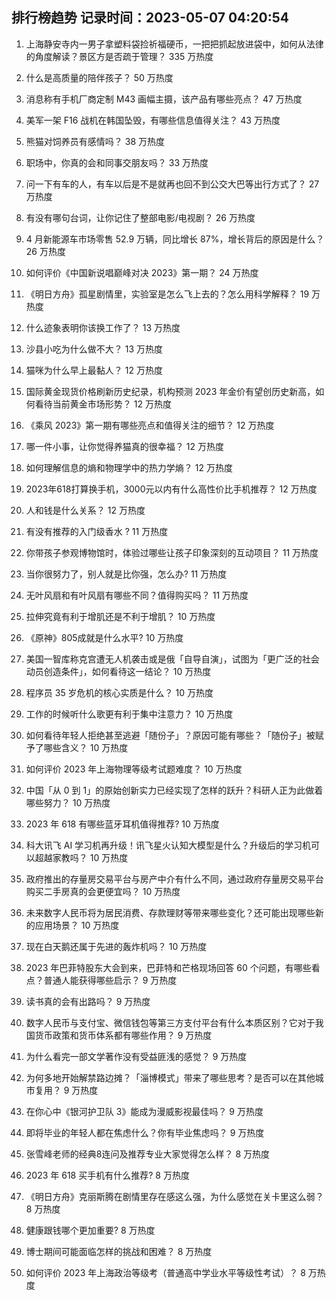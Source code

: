 
## 排行榜趋势 记录时间：2023-05-07 04:20:54
  
  1. 上海静安寺内一男子拿塑料袋捡祈福硬币，一把把抓起放进袋中，如何从法律的角度解读？景区方是否疏于管理？ 335 万热度
    
  2. 什么是高质量的陪伴孩子？ 50 万热度
    
  3. 消息称有手机厂商定制 M43 画幅主摄，该产品有哪些亮点？ 47 万热度
    
  4. 美军一架 F16 战机在韩国坠毁，有哪些信息值得关注？ 43 万热度
    
  5. 熊猫对饲养员有感情吗？ 38 万热度
    
  6. 职场中，你真的会和同事交朋友吗？ 33 万热度
    
  7. 问一下有车的人，有车以后是不是就再也回不到公交大巴等出行方式了？ 27 万热度
    
  8. 有没有哪句台词，让你记住了整部电影/电视剧？ 26 万热度
    
  9. 4 月新能源车市场零售 52.9 万辆，同比增长 87%，增长背后的原因是什么？ 26 万热度
    
  10. 如何评价《中国新说唱巅峰对决 2023》第一期？ 24 万热度
    
  11. 《明日方舟》孤星剧情里，实验室是怎么飞上去的？怎么用科学解释？ 19 万热度
    
  12. 什么迹象表明你该换工作了？ 13 万热度
    
  13. 沙县小吃为什么做不大？ 13 万热度
    
  14. 猫咪为什么早上最黏人？ 12 万热度
    
  15. 国际黄金现货价格刷新历史纪录，机构预测 2023 年金价有望创历史新高，如何看待当前黄金市场形势？ 12 万热度
    
  16. 《乘风 2023》第一期有哪些亮点和值得关注的细节？ 12 万热度
    
  17. 哪一件小事，让你觉得养猫真的很幸福？ 12 万热度
    
  18. 如何理解信息的熵和物理学中的热力学熵？ 12 万热度
    
  19. 2023年618打算换手机，3000元以内有什么高性价比手机推荐？ 12 万热度
    
  20. 人和钱是什么关系？ 12 万热度
    
  21. 有没有推荐的入门级香水 ? 11 万热度
    
  22. 你带孩子参观博物馆时，体验过哪些让孩子印象深刻的互动项目？ 11 万热度
    
  23. 当你很努力了，别人就是比你强，怎么办? 11 万热度
    
  24. 无叶风扇和有叶风扇有哪些不同？值得购买吗？ 11 万热度
    
  25. 拉伸究竟有利于增肌还是不利于增肌？ 10 万热度
    
  26. 《原神》805成就是什么水平? 10 万热度
    
  27. 美国一智库称克宫遭无人机袭击或是俄「自导自演」，试图为「更广泛的社会动员创造条件」，如何看待这一结论？ 10 万热度
    
  28. 程序员 35 岁危机的核心实质是什么？ 10 万热度
    
  29. 工作的时候听什么歌更有利于集中注意力？ 10 万热度
    
  30. 如何看待年轻人拒绝甚至逃避「随份子」？原因可能有哪些？「随份子」被赋予了哪些含义？ 10 万热度
    
  31. 如何评价 2023 年上海物理等级考试题难度？ 10 万热度
    
  32. 中国「从 0 到 1」的原始创新实力已经实现了怎样的跃升？科研人正为此做着哪些努力？ 10 万热度
    
  33. 2023 年 618 有哪些蓝牙耳机值得推荐? 10 万热度
    
  34. 科大讯飞 AI 学习机再升级！讯飞星火认知大模型是什么？升级后的学习机可以超越家教吗？ 10 万热度
    
  35. 政府推出的存量房交易平台与房产中介有什么不同，通过政府存量房交易平台购买二手房真的会更便宜吗？ 10 万热度
    
  36. 未来数字人民币将为居民消费、存款理财等带来哪些变化？还可能出现哪些新的应用场景？ 10 万热度
    
  37. 现在白天鹅还属于先进的轰炸机吗？ 10 万热度
    
  38. 2023 年巴菲特股东大会到来，巴菲特和芒格现场回答 60 个问题，有哪些看点？普通人能获得哪些启示？ 9 万热度
    
  39. 读书真的会有出路吗？ 9 万热度
    
  40. 数字人民币与支付宝、微信钱包等第三方支付平台有什么本质区别？它对于我国货币政策和货币体系都有哪些作用？ 9 万热度
    
  41. 为什么看完一部文学著作没有受益匪浅的感觉？ 9 万热度
    
  42. 为何多地开始解禁路边摊？「淄博模式」带来了哪些思考？是否可以在其他城市复用？ 9 万热度
    
  43. 在你心中《银河护卫队 3》能成为漫威影视最佳吗？ 9 万热度
    
  44. 即将毕业的年轻人都在焦虑什么？你有毕业焦虑吗？ 9 万热度
    
  45. 张雪峰老师的经典8连问及推荐专业大家觉得怎么样？ 8 万热度
    
  46. 2023 年 618 买手机有什么推荐? 8 万热度
    
  47. 《明日方舟》克丽斯腾在剧情里存在感这么强，为什么感觉在关卡里这么弱？ 8 万热度
    
  48. 健康跟钱哪个更加重要? 8 万热度
    
  49. 博士期间可能面临怎样的挑战和困难？ 8 万热度
    
  50. 如何评价 2023 年上海政治等级考（普通高中学业水平等级性考试）？ 8 万热度
    